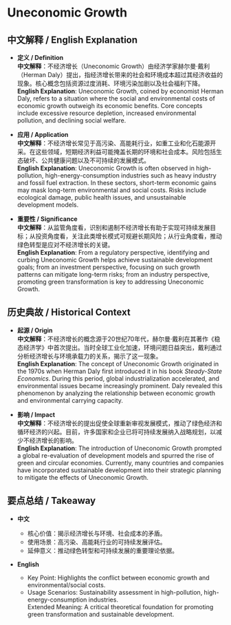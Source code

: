 # Uneconomic Growth

## 中文解释 / English Explanation

* **定义 / Definition**  
  **中文解释**：不经济增长（Uneconomic Growth）由经济学家赫尔曼·戴利（Herman Daly）提出，指经济增长带来的社会和环境成本超过其经济收益的现象。核心概念包括资源过度消耗、环境污染加剧以及社会福利下降。  
  **English Explanation**: Uneconomic Growth, coined by economist Herman Daly, refers to a situation where the social and environmental costs of economic growth outweigh its economic benefits. Core concepts include excessive resource depletion, increased environmental pollution, and declining social welfare.

* **应用 / Application**  
  **中文解释**：不经济增长常见于高污染、高能耗行业，如重工业和化石能源开采。在这些领域，短期经济利益可能掩盖长期的环境和社会成本。风险包括生态破坏、公共健康问题以及不可持续的发展模式。  
  **English Explanation**: Uneconomic Growth is often observed in high-pollution, high-energy-consumption industries such as heavy industry and fossil fuel extraction. In these sectors, short-term economic gains may mask long-term environmental and social costs. Risks include ecological damage, public health issues, and unsustainable development models.

* **重要性 / Significance**  
  **中文解释**：从监管角度看，识别和遏制不经济增长有助于实现可持续发展目标；从投资角度看，关注此类增长模式可规避长期风险；从行业角度看，推动绿色转型是应对不经济增长的关键。  
  **English Explanation**: From a regulatory perspective, identifying and curbing Uneconomic Growth helps achieve sustainable development goals; from an investment perspective, focusing on such growth patterns can mitigate long-term risks; from an industry perspective, promoting green transformation is key to addressing Uneconomic Growth.

## 历史典故 / Historical Context

* **起源 / Origin**  
  **中文解释**：不经济增长的概念源于20世纪70年代，赫尔曼·戴利在其著作《稳态经济学》中首次提出。当时全球工业化加速，环境问题日益突出，戴利通过分析经济增长与环境承载力的关系，揭示了这一现象。  
  **English Explanation**: The concept of Uneconomic Growth originated in the 1970s when Herman Daly first introduced it in his book *Steady-State Economics*. During this period, global industrialization accelerated, and environmental issues became increasingly prominent. Daly revealed this phenomenon by analyzing the relationship between economic growth and environmental carrying capacity.

* **影响 / Impact**  
  **中文解释**：不经济增长的提出促使全球重新审视发展模式，推动了绿色经济和循环经济的兴起。目前，许多国家和企业已将可持续发展纳入战略规划，以减少不经济增长的影响。  
  **English Explanation**: The introduction of Uneconomic Growth prompted a global re-evaluation of development models and spurred the rise of green and circular economies. Currently, many countries and companies have incorporated sustainable development into their strategic planning to mitigate the effects of Uneconomic Growth.

## 要点总结 / Takeaway

* **中文**  
  - 核心价值：揭示经济增长与环境、社会成本的矛盾。  
  - 使用场景：高污染、高能耗行业的可持续发展评估。  
  - 延伸意义：推动绿色转型和可持续发展的重要理论依据。  

* **English**  
  - Key Point: Highlights the conflict between economic growth and environmental/social costs.  
  - Usage Scenarios: Sustainability assessment in high-pollution, high-energy-consumption industries.  
Extended Meaning: A critical theoretical foundation for promoting green transformation and sustainable development.